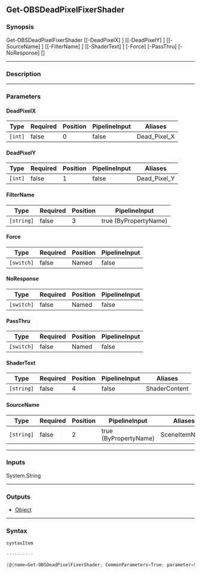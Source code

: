 Get-OBSDeadPixelFixerShader
---------------------------

### Synopsis

Get-OBSDeadPixelFixerShader [[-DeadPixelX] <int>] [[-DeadPixelY] <int>] [[-SourceName] <string>] [[-FilterName] <string>] [[-ShaderText] <string>] [-Force] [-PassThru] [-NoResponse] [<CommonParameters>]

---

### Description

---

### Parameters
#### **DeadPixelX**

|Type   |Required|Position|PipelineInput|Aliases     |
|-------|--------|--------|-------------|------------|
|`[int]`|false   |0       |false        |Dead_Pixel_X|

#### **DeadPixelY**

|Type   |Required|Position|PipelineInput|Aliases     |
|-------|--------|--------|-------------|------------|
|`[int]`|false   |1       |false        |Dead_Pixel_Y|

#### **FilterName**

|Type      |Required|Position|PipelineInput        |
|----------|--------|--------|---------------------|
|`[string]`|false   |3       |true (ByPropertyName)|

#### **Force**

|Type      |Required|Position|PipelineInput|
|----------|--------|--------|-------------|
|`[switch]`|false   |Named   |false        |

#### **NoResponse**

|Type      |Required|Position|PipelineInput|
|----------|--------|--------|-------------|
|`[switch]`|false   |Named   |false        |

#### **PassThru**

|Type      |Required|Position|PipelineInput|
|----------|--------|--------|-------------|
|`[switch]`|false   |Named   |false        |

#### **ShaderText**

|Type      |Required|Position|PipelineInput|Aliases      |
|----------|--------|--------|-------------|-------------|
|`[string]`|false   |4       |false        |ShaderContent|

#### **SourceName**

|Type      |Required|Position|PipelineInput        |Aliases      |
|----------|--------|--------|---------------------|-------------|
|`[string]`|false   |2       |true (ByPropertyName)|SceneItemName|

---

### Inputs
System.String

---

### Outputs
* [Object](https://learn.microsoft.com/en-us/dotnet/api/System.Object)

---

### Syntax
```PowerShell
syntaxItem
```
```PowerShell
----------
```
```PowerShell
{@{name=Get-OBSDeadPixelFixerShader; CommonParameters=True; parameter=System.Object[]}}
```
